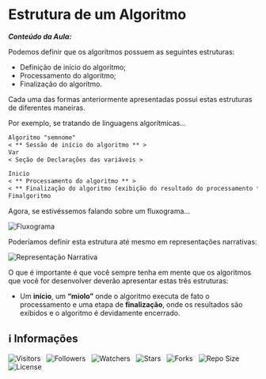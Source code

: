 <!-- Título -->
# Estrutura de um Algoritmo

***Conteúdo da Aula:***

Podemos definir que os algoritmos possuem as seguintes estruturas:

* Definição de início do algoritmo;
* Processamento do algoritmo;
* Finalização do algoritmo.

Cada uma das formas anteriormente apresentadas possui estas estruturas de diferentes maneiras.

Por exemplo, se tratando de linguagens algorítmicas...

```markdown
Algoritmo "semnome"
< ** Sessão de início do algoritmo ** >
Var
< Seção de Declarações das variáveis >

Inicio
< ** Processamento do algoritmo ** >
< ** Finalização do algoritmo (exibição do resultado do processamento ** >
Fimalgoritmo
```

Agora, se estivéssemos falando sobre um fluxograma...

![Fluxograma](https://d2v0x26thbzlwf.cloudfront.net/prod/14/img/rId10chgka8du.zbb.png)

Poderíamos definir esta estrutura até mesmo em representações narrativas:

![Representação Narrativa](https://d2v0x26thbzlwf.cloudfront.net/prod/14/img/rId110tbkyjyh.cs8.png)

O que é importante é que você sempre tenha em mente que os algoritmos que você for desenvolver deverão apresentar estas três estruturas:

* Um **início**, um **“miolo”** onde o algoritmo executa de fato o processamento e uma etapa de **finalização**, onde os resultados são exibidos e o algoritmo é devidamente encerrado.

<!-- Information -->
## &#8505; Informações

![Visitors](https://api.visitorbadge.io/api/visitors?path=Devsgeeknerd%2Fcla-est-alg-est-fas-alg-log-par-pro-com-bas&label=Visitantes&labelColor=%23f9e64f&countColor=%23008000&style=plastic "Total de Visitas")
&nbsp;
![Followers](https://img.shields.io/github/followers/Devsgeeknerd?style=p&label=Seguidores&labelColor=f9e64f&color=008000 "Total de Seguidores")
&nbsp;
![Watchers](https://img.shields.io/github/watchers/Devsgeeknerd/cla-est-alg-est-fas-alg-log-par-pro-com-bas?style=p&label=Observadores&labelColor=f9e64f&color=008000 "Total de Observadores")
&nbsp;
![Stars](https://img.shields.io/github/stars/Devsgeeknerd/cla-est-alg-est-fas-alg-log-par-pro-com-bas?style=p&label=Estrelas&labelColor=f9e64f&color=008000 "Total de Estrelas")
&nbsp;
![Forks](https://img.shields.io/github/forks/Devsgeeknerd/cla-est-alg-est-fas-alg-log-par-pro-com-bas?style=p&label=Bifurcações&labelColor=f9e64f&color=008000 "Total de Bifurcações")
&nbsp;
![Repo Size](https://img.shields.io/github/repo-size/Devsgeeknerd/cla-est-alg-est-fas-alg-log-par-pro-com-bas?style=p&label=Tamanho&labelColor=f9e64f&color=008000& "Tamanho do Repositório")
&nbsp;
![License](https://img.shields.io/github/license/Devsgeeknerd/cla-est-alg-est-fas-alg-log-par-pro-com-bas?style=p&label=Licença&labelColor=f9e64f&color=008000 "Licença do Repositório")
